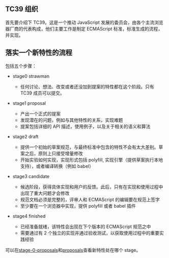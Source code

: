 ## TC39 组织

首先要介绍下 TC39。这是一个推动 JavaScript 发展的委员会，由各个主流浏览器厂商的代表构成，他们主要工作是制定 ECMAScript 标准，标准生成的流程，并实现。

## 落实一个新特性的流程

包括五个步骤：

- stage0 strawman

  - 任何讨论、想法、改变或者还没加到提案的特性都在这个阶段。只有 TC39 成员可以提交。

- stage1 proposal

  - 产出一个正式的提案
  - 发现潜在的问题，例如与其他特性的关系，实现难题
  - 提案包括详细的 API 描述，使用例子，以及关于相关的语义和算法

- stage2 draft

  - 提供一个初始的草案规范，与最终标准中包含的特性不会有太大差别。草案之后，原则上只接受增量修改
  - 开始实验如何实现，实现形式包括 polyfill, 实现引擎（提供草案执行本地支持），或者编译转换（例如 babel）

- stage3 candidate

  - 候选阶段，获得具体实现和用户的反馈。此后，只有在实现和使用过程中出现了重大问题才会修改
  - 规范文档必须是完整的，评审人和 ECMAScript 的编辑要在规范上签字
  - 至少要在一个浏览器中实现，提供 polyfill 或者 babel 插件

- stage4 finished

  - 已经准备就绪，该特性会出现在下个版本的 ECMAScript 规范之中
  - 需要通过有 2 个独立的实现并通过验收测试，以获取使用过程中的重要实践经验

可以在[stage-0-proposals](https://github.com/tc39/proposals/blob/master/stage-0-proposals.md)和[proposals](https://github.com/tc39/proposals)查看新特性处在哪个 stage。
